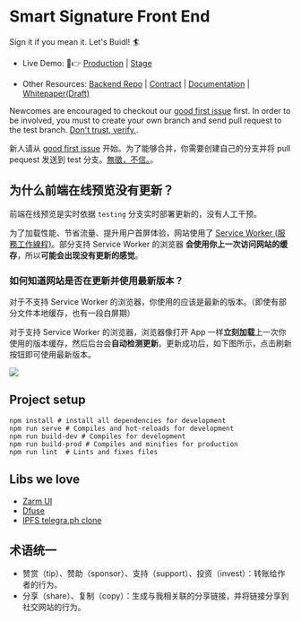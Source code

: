 # Smart Signature Front End
Sign it if you mean it. Let's Buidl! 🏄

- Live Demo: 🙋👉 [Production](https://smartsignature.io/) | [Stage](https://sign-dev.dravatar.xyz/)

- Other Resources: [Backend Repo](https://github.com/smart-signature/smart-signature-backend) | [Contract](https://github.com/smart-signature/smart-signature-EOS-contract) | [Documentation](https://shimo.im/docs/UOYT3DqklCYBbzny) | [Whitepaper(Draft)](https://hackmd.io/Q3KNkxjgSwKRJ5cfBL2I4g)

Newcomes are encouraged to checkout our [good first issue](https://github.com/smart-signature/smart-signature-future/issues?q=is%3Aopen+is%3Aissue+label%3A%22good+first+issue%22) first. In order to be involved, you must to create your own branch and send pull request to the test branch. [Don't trust, verify.](https://www.reddit.com/r/Bitcoin/comments/5ezw5o/dont_trust_verify/). 

新人请从 [good first issue](https://github.com/smart-signature/smart-signature-future/issues?q=is%3Aopen+is%3Aissue+label%3A%22good+first+issue%22) 开始。为了能够合并，你需要创建自己的分支并将 pull pequest 发送到 test 分支。[無徵，不信。](https://zh.wikisource.org/zh/%E7%A6%AE%E8%A8%98/%E4%B8%AD%E5%BA%B8)。

## 为什么前端在线预览没有更新？

前端在线预览是实时依据 `testing` 分支实时部署更新的，没有人工干预。

为了加载性能、节省流量、提升用户首屏体验，网站使用了 [Service Worker (服務工作線程)](https://developers.google.cn/web/fundamentals/primers/service-workers/?hl=zh-tw)。部分支持 Service Worker 的浏览器 **会使用你上一次访问网站的缓存**，所以**可能会出现没有更新的感觉**。

### 如何知道网站是否在更新并使用最新版本？
对于不支持 Service Worker 的浏览器，你使用的应该是最新的版本。（即使有部分文件本地缓存，也有一段白屏期）

对于支持 Service Worker 的浏览器，浏览器像打开 App 一样**立刻加载**上一次你使用的版本缓存，然后后台会**自动检测更新**。更新成功后，如下图所示，点击刷新按钮即可使用最新版本。

![](https://ws3.sinaimg.cn/large/006tKfTcgy1g1d2zjjptqj30gk0hyt96.jpg)


## Project setup
```
npm install # install all dependencies for development
npm run serve # Compiles and hot-reloads for development
npm run build-dev # Compiles for development
npm run build-prod # Compiles and minifies for production
npm run lint  # Lints and fixes files
```

## Libs we love
- [Zarm UI](https://zhongantecheng.github.io/zarm-vue/#/documents/quick-start)
- [Dfuse](https://www.dfuse.io/en)
- [IPFS telegra.ph clone](https://github.com/alexstep/ipfs-telegra.ph)


## 术语统一
- 赞赏（tip）、赞助（sponsor）、支持（support）、投资（invest）：转账给作者的行为。
- 分享（share）、复制（copy）：生成与我相关联的分享链接，并将链接分享到社交网站的行为。
